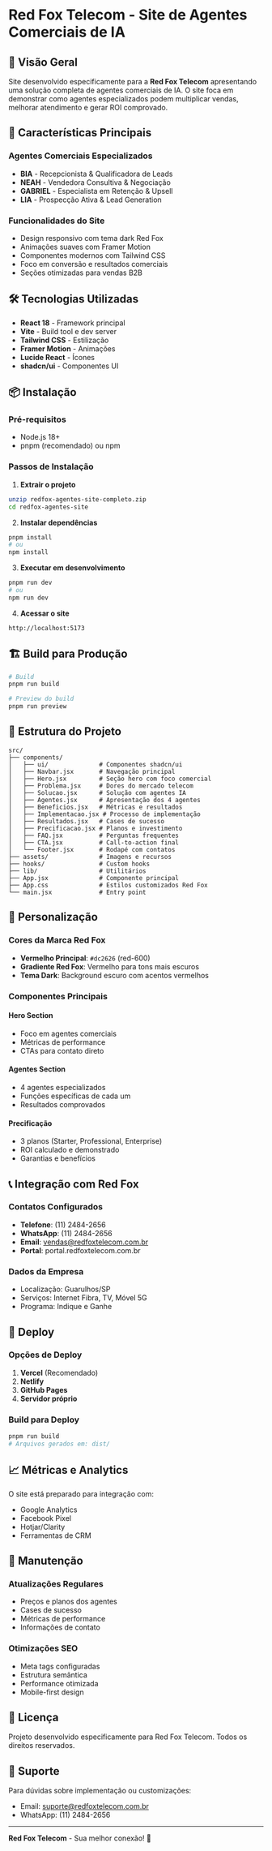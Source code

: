 # Red Fox Telecom - Site de Agentes Comerciais de IA

## 🚀 Visão Geral

Site desenvolvido especificamente para a **Red Fox Telecom** apresentando uma solução completa de agentes comerciais de IA. O site foca em demonstrar como agentes especializados podem multiplicar vendas, melhorar atendimento e gerar ROI comprovado.

## 🎯 Características Principais

### Agentes Comerciais Especializados
- **BIA** - Recepcionista & Qualificadora de Leads
- **NEAH** - Vendedora Consultiva & Negociação
- **GABRIEL** - Especialista em Retenção & Upsell
- **LIA** - Prospecção Ativa & Lead Generation

### Funcionalidades do Site
- Design responsivo com tema dark Red Fox
- Animações suaves com Framer Motion
- Componentes modernos com Tailwind CSS
- Foco em conversão e resultados comerciais
- Seções otimizadas para vendas B2B

## 🛠️ Tecnologias Utilizadas

- **React 18** - Framework principal
- **Vite** - Build tool e dev server
- **Tailwind CSS** - Estilização
- **Framer Motion** - Animações
- **Lucide React** - Ícones
- **shadcn/ui** - Componentes UI

## 📦 Instalação

### Pré-requisitos
- Node.js 18+ 
- pnpm (recomendado) ou npm

### Passos de Instalação

1. **Extrair o projeto**
```bash
unzip redfox-agentes-site-completo.zip
cd redfox-agentes-site
```

2. **Instalar dependências**
```bash
pnpm install
# ou
npm install
```

3. **Executar em desenvolvimento**
```bash
pnpm run dev
# ou
npm run dev
```

4. **Acessar o site**
```
http://localhost:5173
```

## 🏗️ Build para Produção

```bash
# Build
pnpm run build

# Preview do build
pnpm run preview
```

## 📁 Estrutura do Projeto

```
src/
├── components/
│   ├── ui/              # Componentes shadcn/ui
│   ├── Navbar.jsx       # Navegação principal
│   ├── Hero.jsx         # Seção hero com foco comercial
│   ├── Problema.jsx     # Dores do mercado telecom
│   ├── Solucao.jsx      # Solução com agentes IA
│   ├── Agentes.jsx      # Apresentação dos 4 agentes
│   ├── Beneficios.jsx   # Métricas e resultados
│   ├── Implementacao.jsx # Processo de implementação
│   ├── Resultados.jsx   # Cases de sucesso
│   ├── Precificacao.jsx # Planos e investimento
│   ├── FAQ.jsx          # Perguntas frequentes
│   ├── CTA.jsx          # Call-to-action final
│   └── Footer.jsx       # Rodapé com contatos
├── assets/              # Imagens e recursos
├── hooks/               # Custom hooks
├── lib/                 # Utilitários
├── App.jsx              # Componente principal
├── App.css              # Estilos customizados Red Fox
└── main.jsx             # Entry point
```

## 🎨 Personalização

### Cores da Marca Red Fox
- **Vermelho Principal**: `#dc2626` (red-600)
- **Gradiente Red Fox**: Vermelho para tons mais escuros
- **Tema Dark**: Background escuro com acentos vermelhos

### Componentes Principais

#### Hero Section
- Foco em agentes comerciais
- Métricas de performance
- CTAs para contato direto

#### Agentes Section
- 4 agentes especializados
- Funções específicas de cada um
- Resultados comprovados

#### Precificação
- 3 planos (Starter, Professional, Enterprise)
- ROI calculado e demonstrado
- Garantias e benefícios

## 📞 Integração com Red Fox

### Contatos Configurados
- **Telefone**: (11) 2484-2656
- **WhatsApp**: (11) 2484-2656
- **Email**: vendas@redfoxtelecom.com.br
- **Portal**: portal.redfoxtelecom.com.br

### Dados da Empresa
- Localização: Guarulhos/SP
- Serviços: Internet Fibra, TV, Móvel 5G
- Programa: Indique e Ganhe

## 🚀 Deploy

### Opções de Deploy
1. **Vercel** (Recomendado)
2. **Netlify**
3. **GitHub Pages**
4. **Servidor próprio**

### Build para Deploy
```bash
pnpm run build
# Arquivos gerados em: dist/
```

## 📈 Métricas e Analytics

O site está preparado para integração com:
- Google Analytics
- Facebook Pixel
- Hotjar/Clarity
- Ferramentas de CRM

## 🔧 Manutenção

### Atualizações Regulares
- Preços e planos dos agentes
- Cases de sucesso
- Métricas de performance
- Informações de contato

### Otimizações SEO
- Meta tags configuradas
- Estrutura semântica
- Performance otimizada
- Mobile-first design

## 📝 Licença

Projeto desenvolvido especificamente para Red Fox Telecom.
Todos os direitos reservados.

## 🤝 Suporte

Para dúvidas sobre implementação ou customizações:
- Email: suporte@redfoxtelecom.com.br
- WhatsApp: (11) 2484-2656

---

**Red Fox Telecom** - Sua melhor conexão! 🦊

